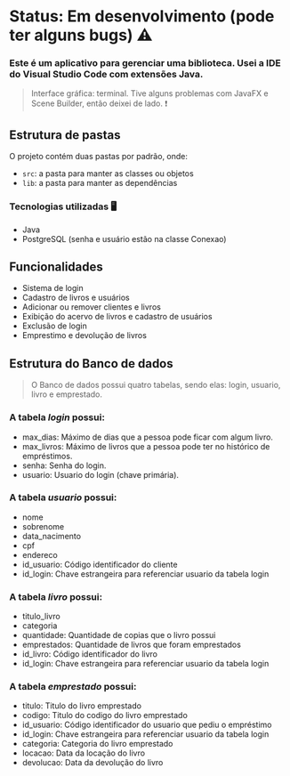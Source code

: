 # Status: Em desenvolvimento (pode ter alguns bugs) ⚠️

### Este é um aplicativo para gerenciar uma biblioteca. Usei a IDE do Visual Studio Code com extensões Java.

> Interface gráfica: terminal.
Tive alguns problemas com JavaFX e Scene Builder, então deixei de lado. ❗

## Estrutura de pastas

O projeto contém duas pastas por padrão, onde:

- `src`: a pasta para manter as classes ou objetos
- `lib`: a pasta para manter as dependências

### Tecnologias utilizadas 🖥️
- Java 
- PostgreSQL (senha e usuário estão na classe Conexao)

## Funcionalidades 

- Sistema de login
- Cadastro de livros e usuários
- Adicionar ou remover clientes e livros
- Exibição do acervo de livros e cadastro de usuários
- Exclusão de login
- Emprestimo e devolução de livros

## Estrutura do Banco de dados

> O Banco de dados possui quatro tabelas, sendo elas: login, usuario, livro e emprestado.

### A tabela *login* possui:
- max_dias: Máximo de dias que a pessoa pode ficar com algum livro.
- max_livros: Máximo de livros que a pessoa pode ter no histórico de empréstimos.
- senha: Senha do login.
- usuario: Usuario do login (chave primária).

### A tabela *usuario* possui:
- nome
- sobrenome
- data_nacimento
- cpf
- endereco
- id_usuario: Código identificador do cliente
- id_login: Chave estrangeira para referenciar usuario da tabela login

### A tabela *livro* possui:
- titulo_livro
- categoria
- quantidade: Quantidade de copias que o livro possui
- emprestados: Quantidade de livros que foram emprestados
- id_livro: Código identificador do livro
- id_login: Chave estrangeira para referenciar usuario da tabela login

### A tabela *emprestado* possui: 
- titulo: Titulo do livro emprestado
- codigo: Titulo do codigo do livro emprestado
- id_usuario: Código identificador do usuario que pediu o empréstimo
- id_login: Chave estrangeira para referenciar usuario da tabela login
- categoria: Categoria do livro emprestado
- locacao: Data da locação do livro
- devolucao: Data da devolução do livro
